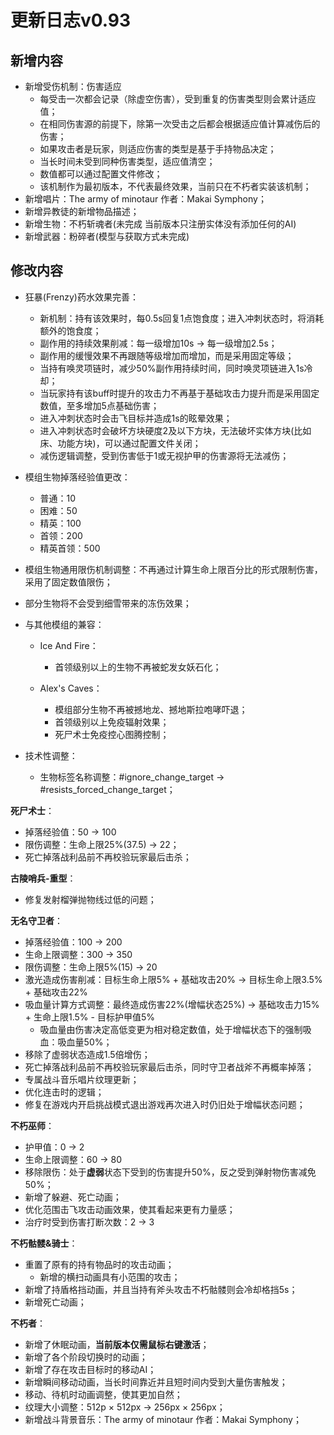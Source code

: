 # 更新日志v0.93



## 新增内容

- 新增受伤机制：伤害适应
  - 每受击一次都会记录（除虚空伤害），受到重复的伤害类型则会累计适应值；
  - 在相同伤害源的前提下，除第一次受击之后都会根据适应值计算减伤后的伤害；
  - 如果攻击者是玩家，则适应伤害的类型是基于手持物品决定；
  - 当长时间未受到同种伤害类型，适应值清空；
  - 数值都可以通过配置文件修改；
  - 该机制作为最初版本，不代表最终效果，当前只在不朽者实装该机制；
- 新增唱片：The army of minotaur 作者：Makai Symphony；
- 新增异教徒的新增物品描述；
- 新增生物：不朽斩魂者(未完成 当前版本只注册实体没有添加任何的AI)
- 新增武器：粉碎者(模型与获取方式未完成)

## 修改内容

- 狂暴(Frenzy)药水效果完善：
  - 新机制：持有该效果时，每0.5s回复1点饱食度；进入冲刺状态时，将消耗额外的饱食度；
  - 副作用的持续效果削减：每一级增加10s → 每一级增加2.5s；
  - 副作用的缓慢效果不再跟随等级增加而增加，而是采用固定等级；
  - 当持有唤灵项链时，减少50%副作用持续时间，同时唤灵项链进入1s冷却；
  - 当玩家持有该buff时提升的攻击力不再基于基础攻击力提升而是采用固定数值，至多增加5点基础伤害；
  - 进入冲刺状态时会击飞目标并造成1s的眩晕效果；
  - 进入冲刺状态时会破坏方块硬度2及以下方块，无法破坏实体方块(比如床、功能方块)，可以通过配置文件关闭；
  - 减伤逻辑调整，受到伤害低于1或无视护甲的伤害源将无法减伤；
- 模组生物掉落经验值更改：
  - 普通：10
  - 困难：50
  - 精英：100
  - 首领：200
  - 精英首领：500
- 模组生物通用限伤机制调整：不再通过计算生命上限百分比的形式限制伤害，采用了固定数值限伤；
- 部分生物将不会受到细雪带来的冻伤效果；
- 与其他模组的兼容：

  - Ice And Fire：

    - 首领级别以上的生物不再被蛇发女妖石化；

  - Alex's Caves：

    - 模组部分生物不再被撼地龙、撼地斯拉咆哮吓退；
    - 首领级别以上免疫辐射效果；
    - 死尸术士免疫控心图腾控制；
- 技术性调整：
  - 生物标签名称调整：#ignore_change_target → #resists_forced_change_target；

**死尸术士**：

  - 掉落经验值：50 → 100
  - 限伤调整：生命上限25%(37.5) → 22；
  - 死亡掉落战利品前不再校验玩家最后击杀；

**古陵哨兵-重型**：

  - 修复发射榴弹抛物线过低的问题；

**无名守卫者**：

  - 掉落经验值：100 → 200
  - 生命上限调整：300 → 350
  - 限伤调整：生命上限5%(15) → 20
  - 激光造成伤害削减：目标生命上限5% + 基础攻击20% → 目标生命上限3.5% + 基础攻击22%
  - 吸血量计算方式调整：最终造成伤害22%(增幅状态25%) → 基础攻击力15% + 生命上限1.5% - 目标护甲值5%
      - 吸血量由伤害决定高低变更为相对稳定数值，处于增幅状态下的强制吸血：吸血量50%；
  - 移除了虚弱状态造成1.5倍增伤；
  - 死亡掉落战利品前不再校验玩家最后击杀，同时守卫者战斧不再概率掉落；
  - 专属战斗音乐唱片纹理更新；
  - 优化连击时的逻辑；
  - 修复在游戏内开启挑战模式退出游戏再次进入时仍旧处于增幅状态问题；

**不朽巫师**：

- 护甲值：0 → 2
- 生命上限调整：60 → 80
- 移除限伤：处于**虚弱**状态下受到的伤害提升50%，反之受到弹射物伤害减免50%；
- 新增了躲避、死亡动画；
- 优化范围击飞攻击动画效果，使其看起来更有力量感；
- 治疗时受到伤害打断次数：2 → 3

**不朽骷髅&骑士**：

- 重置了原有的持有物品时的攻击动画；
  - 新增的横扫动画具有小范围的攻击；
- 新增了持盾格挡动画，并且当持有斧头攻击不朽骷髅则会冷却格挡5s；
- 新增死亡动画；

**不朽者**：

- 新增了休眠动画，**当前版本仅需鼠标右键激活**；
- 新增了各个阶段切换时的动画；
- 新增了存在攻击目标时的移动AI；
- 新增瞬间移动动画，当长时间靠近并且短时间内受到大量伤害触发；
- 移动、待机时动画调整，使其更加自然；
- 纹理大小调整：512p × 512px → 256px × 256px；
- 新增战斗背景音乐：The army of minotaur 作者：Makai Symphony；